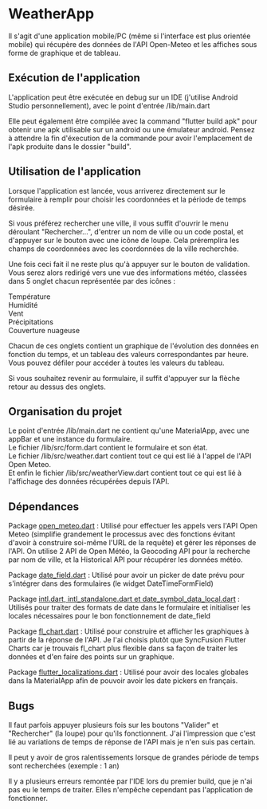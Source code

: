 # WeatherApp

Il s'agit d'une application mobile/PC (même si l'interface est plus orientée mobile) qui récupère des données de l'API Open-Meteo et les affiches sous forme de graphique et de tableau.

## Exécution de l'application

L'application peut être exécutée en debug sur un IDE (j'utilise Android Studio personnellement), avec le point d'entrée /lib/main.dart

Elle peut également être compilée avec la command "flutter build apk" pour obtenir une apk utilisable sur un android ou une émulateur android. Pensez à attendre la fin d'éxecution de la commande pour avoir l'emplacement de l'apk produite dans le dossier "build".

## Utilisation de l'application

Lorsque l'application est lancée, vous arriverez directement sur le formulaire à remplir pour choisir les coordonnées et la période de temps désirée.  

Si vous préférez rechercher une ville, il vous suffit d'ouvrir le menu déroulant "Rechercher...", d'entrer un nom de ville ou un code postal, et d'appuyer sur le bouton avec une icône de loupe. Cela préremplira les champs de coordonnées avec les coordonnées de la ville recherchée.

Une fois ceci fait il ne reste plus qu'à appuyer sur le bouton de validation. Vous serez alors redirigé vers une vue des informations météo, classées dans 5 onglet chacun représentée par des icônes :

Température  
Humidité  
Vent  
Précipitations  
Couverture nuageuse  

Chacun de ces onglets contient un graphique de l'évolution des données en fonction du temps, et un tableau des valeurs correspondantes par heure. Vous pouvez défiler pour accéder à toutes les valeurs du tableau.

Si vous souhaitez revenir au formulaire, il suffit d'appuyer sur la flèche retour au dessus des onglets.

## Organisation du projet

Le point d'entrée /lib/main.dart ne contient qu'une MaterialApp, avec une appBar et une instance du formulaire.  
Le fichier /lib/src/form.dart contient le formulaire et son état.  
Le fichier /lib/src/weather.dart contient tout ce qui est lié à l'appel de l'API Open Meteo.  
Et enfin le fichier /lib/src/weatherView.dart contient tout ce qui est lié à l'affichage des données récupérées depuis l'API.  

## Dépendances

Package [open_meteo.dart](https://pub.dev/packages/open_meteo) : Utilisé pour effectuer les appels vers l'API Open Meteo (simplifie grandement le processus avec des fonctions évitant d'avoir à construire soi-même l'URL de la requête) et gérer les réponses de l'API. On utilise 2 API de Open Météo, la Geocoding API pour la recherche par nom de ville, et la Historical API pour récupérer les données météo.

Package [date_field.dart](https://pub.dev/packages/date_field) : Utilisé pour avoir un picker de date prévu pour s'intégrer dans des formulaires (le widget DateTimeFormField)

Package [intl.dart, intl_standalone.dart et date_symbol_data_local.dart](https://pub.dev/packages/intl) : Utilisés pour traiter des formats de date dans le formulaire et initialiser les locales nécessaires pour le bon fonctionnement de date_field

Package [fl_chart.dart](https://pub.dev/packages/fl_chart) : Utilisé pour construire et afficher les graphiques à partir de la réponse de l'API. Je l'ai choisis plutôt que SyncFusion Flutter Charts car je trouvais fl_chart plus flexible dans sa façon de traiter les données et d'en faire des points sur un graphique.

Package [flutter_localizations.dart](https://pub.dev/packages/flutter_localization) : Utilisé pour avoir des locales globales dans la MaterialApp afin de pouvoir avoir les date pickers en français.

## Bugs

Il faut parfois appuyer plusieurs fois sur les boutons "Valider" et "Rechercher" (la loupe) pour qu'ils fonctionnent. J'ai l'impression que c'est lié au variations de temps de réponse de l'API mais je n'en suis pas certain.

Il peut y avoir de gros ralentissements lorsque de grandes période de temps sont recherchées (exemple : 1 an)

Il y a plusieurs erreurs remontée par l'IDE lors du premier build, que je n'ai pas eu le temps de traiter. Elles n'empêche cependant pas l'application de fonctionner.